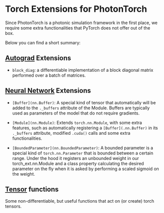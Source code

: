 [comment]: # (This is and automatically generated readme file)
[comment]: # (To edit this file, edit the docstring in the __init__.py file)
[comment]: # (And run the documentation: python -m photontorch.documentation)

# Torch Extensions for PhotonTorch

Since PhotonTorch is a photonic simulation framework in the first place,
we require some extra functionalities that PyTorch does not offer out of
the box.

Below you can find a short summary:

## [Autograd](autograd) Extensions
  * `block_diag`: a differentiable implementation of a block diagonal matrix
performed over a batch of matrices.

## [Neural Network](nn) Extensions
  * `[Buffer](nn.Buffer)`: A special kind of tensor that automatically will
be added to the `._buffers` attribute of the Module. Buffers are typically used as
parameters of the model that do not require gradients.

  * `[Module](nn.Module)`: Extends `torch.nn.Module`, with some extra features, such as
automatically registering a `[Buffer](.nn.Buffer)` in its `._buffers` attribute, modified
`.cuda()` calls and some extra functionalities.

  * `[BoundedParameter](nn.BoundedParameter)`: A bounded parameter is a special kind of
`torch.nn.Parameter` that is bounded between a certain range. Under the hood it registers
an unbounded weight in our torch_ext.nn.Module and a class property calculating the
desired parameter on the fly when it is asked by performing a scaled sigmoid on the weight.

## [Tensor](tensor) functions
Some non-differentiable, but useful functions that act on (or create) torch tensors.

